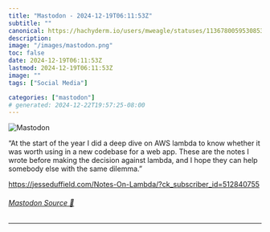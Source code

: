 ```yaml
---
title: "Mastodon - 2024-12-19T06:11:53Z"
subtitle: ""
canonical: https://hachyderm.io/users/mweagle/statuses/113678005953085366
description:
image: "/images/mastodon.png"
toc: false
date: 2024-12-19T06:11:53Z
lastmod: 2024-12-19T06:11:53Z
image: ""
tags: ["Social Media"]

categories: ["mastodon"]
# generated: 2024-12-22T19:57:25-08:00
---
```

![Mastodon](/images/mastodon.png)

<p>“At the start of the year I did a deep dive on AWS lambda to know whether it was worth using in a new codebase for a web app. These are the notes I wrote before making the decision against lambda, and I hope they can help somebody else with the same dilemma.”</p><p><a href="https://jesseduffield.com/Notes-On-Lambda/?ck_subscriber_id=512840755" target="_blank" rel="nofollow noopener noreferrer" translate="no"><span class="invisible">https://</span><span class="ellipsis">jesseduffield.com/Notes-On-Lam</span><span class="invisible">bda/?ck_subscriber_id=512840755</span></a></p>


###### [Mastodon Source 🐘](https://hachyderm.io/@mweagle/113678005953085366)

___
